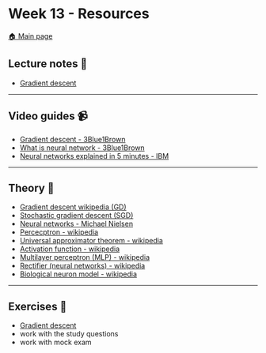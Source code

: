 # Week 13 - Resources


[:house: Main page](https://github.com/pr0fez/Machine-learning-AI23)

## Lecture notes :book:

- [Gradient descent](https://github.com/pr0fez/Machine-learning-AI23/blob/main/Lecture_code/L1-Gradient_descent.ipynb)

---
## Video guides :video_camera:
- [Gradient descent - 3Blue1Brown](https://www.youtube.com/watch?v=IHZwWFHWa-w)
- [What is neural network - 3Blue1Brown](https://www.youtube.com/watch?v=aircAruvnKk)
- [Neural networks explained in 5 minutes - IBM](https://www.youtube.com/watch?v=jmmW0F0biz0)

---
## Theory :book:
- [Gradient descent wikipedia (GD)](https://en.wikipedia.org/wiki/Gradient_descent)
- [Stochastic gradient descent (SGD)](https://en.wikipedia.org/wiki/Stochastic_gradient_descent)
- [Neural networks - Michael Nielsen](http://neuralnetworksanddeeplearning.com/chap1.html)
- [Percecptron - wikipedia](https://en.wikipedia.org/wiki/Perceptron)
- [Universal approximator theorem - wikipedia](https://en.wikipedia.org/wiki/Universal_approximation_theorem)
- [Activation function - wikipedia](https://en.wikipedia.org/wiki/Activation_function)
- [Multilayer perceptron (MLP) - wikipedia](https://en.wikipedia.org/wiki/Multilayer_perceptron)
- [Rectifier (neural networks) - wikipedia](https://en.wikipedia.org/wiki/Rectifier_(neural_networks))
- [Biological neuron model - wikipedia](https://en.wikipedia.org/wiki/Biological_neuron_model)

---
## Exercises :running:
- [Gradient descent](https://github.com/pr0fez/Machine-learning-AI23/blob/main/Exercises/E01_gradient_descent.ipynb)
- work with the study questions 
- work with mock exam

